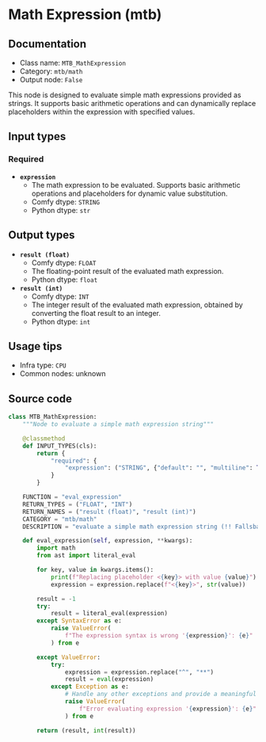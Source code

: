 # Math Expression (mtb)
## Documentation
- Class name: `MTB_MathExpression`
- Category: `mtb/math`
- Output node: `False`

This node is designed to evaluate simple math expressions provided as strings. It supports basic arithmetic operations and can dynamically replace placeholders within the expression with specified values.
## Input types
### Required
- **`expression`**
    - The math expression to be evaluated. Supports basic arithmetic operations and placeholders for dynamic value substitution.
    - Comfy dtype: `STRING`
    - Python dtype: `str`
## Output types
- **`result (float)`**
    - Comfy dtype: `FLOAT`
    - The floating-point result of the evaluated math expression.
    - Python dtype: `float`
- **`result (int)`**
    - Comfy dtype: `INT`
    - The integer result of the evaluated math expression, obtained by converting the float result to an integer.
    - Python dtype: `int`
## Usage tips
- Infra type: `CPU`
- Common nodes: unknown


## Source code
```python
class MTB_MathExpression:
    """Node to evaluate a simple math expression string"""

    @classmethod
    def INPUT_TYPES(cls):
        return {
            "required": {
                "expression": ("STRING", {"default": "", "multiline": True}),
            }
        }

    FUNCTION = "eval_expression"
    RETURN_TYPES = ("FLOAT", "INT")
    RETURN_NAMES = ("result (float)", "result (int)")
    CATEGORY = "mtb/math"
    DESCRIPTION = "evaluate a simple math expression string (!! Fallsback to eval)"

    def eval_expression(self, expression, **kwargs):
        import math
        from ast import literal_eval

        for key, value in kwargs.items():
            print(f"Replacing placeholder <{key}> with value {value}")
            expression = expression.replace(f"<{key}>", str(value))

        result = -1
        try:
            result = literal_eval(expression)
        except SyntaxError as e:
            raise ValueError(
                f"The expression syntax is wrong '{expression}': {e}"
            ) from e

        except ValueError:
            try:
                expression = expression.replace("^", "**")
                result = eval(expression)
            except Exception as e:
                # Handle any other exceptions and provide a meaningful error message
                raise ValueError(
                    f"Error evaluating expression '{expression}': {e}"
                ) from e

        return (result, int(result))

```

